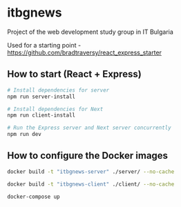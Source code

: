 # itbgnews
Project of the web development study group in IT Bulgaria

Used for a starting point - https://github.com/bradtraversy/react_express_starter

## How to start (React + Express)

```bash
# Install dependencies for server
npm run server-install

# Install dependencies for Next
npm run client-install

# Run the Express server and Next server concurrently
npm run dev
```

## How to configure the Docker images

```bash
docker build -t "itbgnews-server" ./server/ --no-cache
```

```bash
docker build -t "itbgnews-client" ./client/ --no-cache
```

```bash
docker-compose up
```
